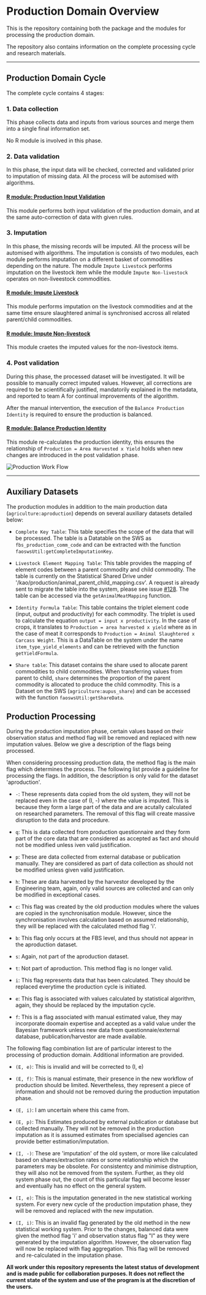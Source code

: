 # Production Domain Overview

This is the repository containing both the package and the modules for
processing the production domain.

The repository also contains information on the complete processing cycle and
research materials.

---

## Production Domain Cycle

The complete cycle contains 4 stages:

### 1. Data collection

This phase collects data and inputs from various sources and merge them into
a single final information set.

No R module is involved in this phase.

### 2. Data validation

In this phase, the input data will be checked, corrected and validated prior
to imputation of missing data. All the process will be automised with
algorithms.

#### [R module: Production Input Validation](https://github.com/SWS-Methodology/faoswsProduction/tree/master/modules/production_input_validation)

This module performs both input validation of the production domain, and at
the same auto-correction of data with given rules.


### 3. Imputation

In this phase, the missing records will be imputed. All the process will be
automised with algorithms. The imputation is consists of two modules, each
module performs imputation on a different basket of commodities depending on the
nature. The module `Impute Livestock` performs imputation on the livestock item
while the module `Impute Non-livestock` operates on non-liveestock commodities.

#### [R module: Impute Livestock](https://github.com/SWS-Methodology/faoswsProduction/tree/master/modules/impute_livestock)

This module performs imputation on the livestock commodities and at the same
time ensure slaughtered animal is synchronised accross all related
parent/child commodities.

#### [R module: Impute Non-livestock](https://github.com/SWS-Methodology/faoswsProduction/tree/master/modules/impute_non_livestock)

This module craetes the imputed values for the non-livestock items.

### 4. Post validation

During this phase, the processed dataset will be investigated. It will be
possible to manually correct imputed values. However, all corrections are
required to be scientifically justified, mandatorily explained in the metadata,
and reported to team A for continual improvements of the algorithm.

After the manual intervention, the execution of the `Balance Production
Identity` is required to ensure the production is balanced.

#### [R module: Balance Production Identity](https://github.com/SWS-Methodology/faoswsProduction/tree/master/modules/balance_production_identity)

This module re-calculates the production identity, this ensures the
relationship of `Production = Area Harvested x Yield` holds when new changes
are introduced in the post validation phase.

![Production Work Flow](production_workflow_horizontal.jpg?raw=true "Work Flow")

---

## Auxiliary Datasets

The production modules in addition to the main production data
(`agriculture:aproduction`) depends on several auxiliary datasets detailed
below:

* `Complete Key Table`: This table specifies the scope of the data that will be
  processed. The table is a Datatable on the SWS as `fbs_production_comm_code`
  and can be extracted with the function `faoswsUtil:getCompleteImputationKey`.

* `Livestock Element Mapping Table`: This table provides the mapping of element
  codes between a parent commodity and child commodity. The table is currently
  on the Statistical Shared Drive under
  '/kao/production/animal_parent_child_mapping.csv'. A request is already sent
  to migrate the table into the system, please see issue
  [#128](https://github.com/SWS-Methodology/faoswsProduction/issues/128). The
  table can be accessed via the `getAnimalMeatMapping` function.

* `Identity Formula Table`: This table contains the triplet element code (input,
  output and productivity) for each commodity. The triplet is used to calculate
  the equation `output = input x productivity`. In the case of crops, it
  translates to `Production = area harvested x yield` where as in the case of
  meat it corresponds to `Production = Animal Slaughtered x Carcass Weight`.
  This is a DataTable on the system under the name `item_type_yield_elements`
  and can be retrieved with the function `getYieldFormula`.

* `Share table`: This dataset contains the share used to allocate parent
  commodities to child commodities. When transferring values from parent to
  child, `share` determines the proportion of the parent commodity is allocated
  to produce the child commodity. This is a Dataset on the SWS
  (`agriculture:aupus_share`) and can be accessed with the function
  `faoswsUtil:getShareData`.

## Production Processing

During the production imputation phase, certain values based on their
observation status and method flag will be removed and replaced with new
imputation values. Below we give a description of the flags being processed.

When considering processing production data, the method flag is the main flag
which determines the process. The following list provide a guideline for
processing the flags. In addition, the description is only valid for the dataset
'aproduction'.

* `-`: These represents data copied from the old system, they will not be replaced
   even in the case of (I, -) where the value is imputed. This is because they
   form a large part of the data and are acutally calculated on researched
   parameters. The removal of this flag will create massive disruption to the
   data and procedure.

* `q`: This is data collected from production questionnaire and they form part of
  the core data that are considered as accepted as fact and should not be
  modified unless iven valid justification.

* `p`: These are data collected from external database or publication manually.
  They are considered as part of data collection as should not be modified
  unless given valid justification.

* `h`: These are data harvested by the harvestor developed by the Engineering
  team, again, only valid sources are collected and can only be modified in
  exceptional cases.

* `c`: This flag was created by the old production modules where the values are
  copied in the synchronisation module. However, since the synchronisation
  involves calculation based on assumed relationship, they will be replaced with
  the calculated method flag 'i'.

* `b`: This flag only occurs at the FBS level, and thus should not appear in the
  aproduction dataset.

* `s`: Again, not part of the aproduction dataset.

* `t`: Not part of aproduction. This method flag is no longer valid.

* `i`: This flag represents data that has been calculated. They should be
  replaced everytime the production cycle is initiated.

* `e`: This flag is associated with values calculated by statistical algorithm,
  again, they should be replaced by the imputation cycle.

* `f`: This is a flag associated with manual estimated value, they may
  incorporate doomain expertise and accepted as a valid value under the Bayesian
  framework unless new data from questionnaie/external database,
  publication/harvestor are made available.

The following flag combination list are of particular interest to the processing
of production domain. Additional information are provided.


* `(E, e)`: This is invalid and will be corrected to (I, e)

* `(E, f)`: This is manual estimate, their presence in the new workflow of
            production should be limited. Nevertheless, they represent a piece
            of information and should not be removed during the production
            imputation phase.

* `(E, i)`: I am uncertain where this came from.

* `(E, p)`: This Estimates produced by external publication or database but
            collected manually. They will not be removed in the production
            imputation as it is assumed estimates from specialised agencies can
            provide better estimation/imputation.

* `(I, -)`: These are 'imputation' of the old system, or more like calculated
            based on shares/extraction rates or some relationship which the
            parameters may be obsolete. For consistentcy and minimise
            distruption, they will also not be removed from the system. Further,
            as they old system phase out, the count of this particular flag will
            become lesser and eventually has no effect on the general system.

* `(I, e)`: This is the imputation generated in the new statistical working
            system. For every new cycle of the production imputation phase, they
            will be removed and replaced with the new imputation.

* `(I, i)`: This is an invalid flag generated by the old method in the new
            statistical working system. Prior to the changes, balanced data were
            given the method flag 'i' and observation status flag "I" as they
            were generated by the imputation algorithm. However, the observation
            flag will now be replaced with flag aggregation. This flag will be
            removed and re-calculated in the imputation phase.

**All work under this repository represents the latest status of development and
   is made public for collaboration purposes. It does not reflect the current
   state of the system and use of the program is at the discretion of the
   users.**
